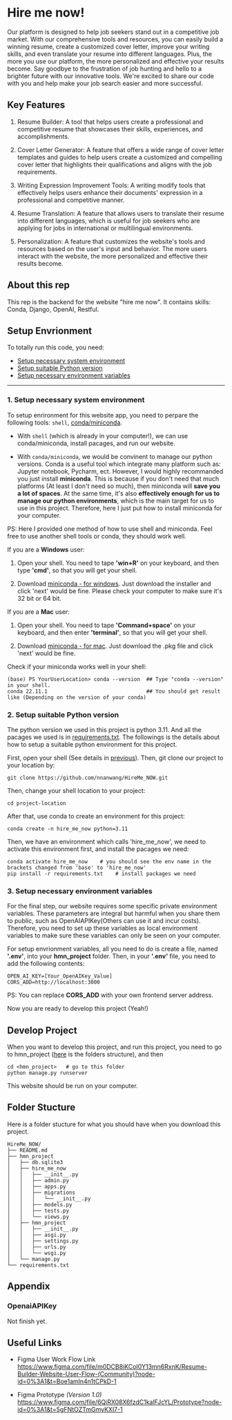# Hire me now!

Our platform is designed to help job seekers stand out in a competitive job market. With our comprehensive tools and resources, you can easily build a winning resume, create a customized cover letter, improve your writing skills, and even translate your resume into different languages. Plus, the more you use our platform, the more personalized and effective your results become. Say goodbye to the frustration of job hunting and hello to a brighter future with our innovative tools. We're excited to share our code with you and help make your job search easier and more successful.
  
## Key Features

1. Resume Builder: A tool that helps users create a professional and competitive resume that showcases their skills, experiences, and accomplishments.

2. Cover Letter Generator: A feature that offers a wide range of cover letter templates and guides to help users create a customized and compelling cover letter that highlights their qualifications and aligns with the job requirements.

3. Writing Expression Improvement Tools: A writing modify tools that effectively helps users enhance their documents' expression in a professional and competitive manner.

4. Resume Translation: A feature that allows users to translate their resume into different languages, which is useful for job seekers who are applying for jobs in international or multilingual environments.

5. Personalization: A feature that customizes the website's tools and resources based on the user's input and behavior. The more users interact with the website, the more personalized and effective their results become.

## About this rep

This rep is the backend for the website "hire me now". It contains skills: Conda, Django, OpenAI, Restful.

## Setup Envrionment

To totally run this code, you need: 

  - [Setup necessary system environment](#1-setup-necessary-system-environment)
  - [Setup suitable Python version](#2-setup-suitable-python-version)
  - [Setup necessary environment variables](#3-setup-necessary-environment-variables)

---

### 1. Setup necessary system environment
 To setup enrironment for this website app, you need to perpare the following tools: `shell`, [conda/miniconda](https://docs.conda.io/en/latest/miniconda.html).  
 
 - With `shell` (which is already in your computer!), we can use conda/miniconda, install pacages, and run our website. 
 
 - With `conda/miniconda`, we would be convinent to manage our python versions. Conda is a useful tool which integrate many platform such as: Jupyter notebook, Pycharm, ect. However, I would highly recommanded you just install **miniconda**. This is because if you don't need that much platforms (At least I don't need so much), then miniconda will **save you a lot of spaces**. At the same time, it's also **effectively enough for us to manage our python environments**, which is the main target for us to use in this project. Therefore, here I just put how to install miniconda for your computer.

PS: Here I provided one method of how to use shell and miniconda. Feel free to use another shell tools or conda, they should work well.

If you are a **Windows** user:
 
  1.  Open your shell. You need to tape **'win+R'** on your keyboard, and then type **'cmd'**, so that you will get your shell.

  2. Download [miniconda - for windows](https://docs.conda.io/en/latest/miniconda.html#windows-installers). Just download the installer and click 'next' would be fine. Please check your computer to make sure it's 32 bit or 64 bit.


If you are a **Mac** user:

  1. Open your shell. You need to tape **'Command+space'** on your keyboard, and then enter **'terminal'**, so that you will get your shell.

  2. Download [miniconda - for mac](https://docs.conda.io/en/latest/miniconda.html#macos-installers). Just download the .pkg file and click 'next' would be fine.


Check if your miniconda works well in your shell:
```
(base) PS YourUserLocation> conda --version  ## Type "conda --version" in your shell.
conda 22.11.1                                ## You should get result like (Depending on the version of your conda)
```


### 2. Setup suitable Python version

The python version we used in this project is python 3.11. And all the pacages we used is in [requirements.txt](##env.yml). The followings is the details about how to setup a suitable python environment for this project.

First, open your shell (See details in [previous](#1-setup-necessary-system-environment)). Then, git clone our project to your location by:
```
git clone https://github.com/nnanwang/HireMe_NOW.git
```
Then, change your shell location to your project:
```
cd project-location
```
After that, use conda to create an environment for this project:
```
conda create -n hire_me_now python=3.11
``` 
Then, we have an environment which calls 'hire_me_now', we need to activate this environment first, and install the pacages we need:
```
conda activate hire_me_now    # you should see the env name in the brackets changed from 'base' to 'hire_me_now'
pip install -r requirements.txt    # install packages we need
```

### 3. Setup necessary environment variables

For the final step, our website requires some specific private environment variables. These parameters are integral but harmful when you share them to public, such as OpenAIAPIKey(Others can use it and incur costs). Therefore, you need to set up these variables as local environment variables to make sure these variables can only be seen on your computer.

For setup envrionment variables, all you need to do is create a file, named **'.env'**, into your **hmn_project** folder. Then, in your **'.env'** file, you need to add the following contents:

```
OPEN_AI_KEY=[Your_OpenAIKey_Value]
CORS_ADD=http://localhost:3000
```

PS: You can replace **CORS_ADD** with your own frontend server address.

Now you are ready to develop this project (Yeah!)



## Develop Project

When you want to develop this project, and run this project, you need to go to hmn_project ([here](#folder-stucture) is the folders structure), and then 
```
cd <hmn_project>   # go to this folder
python manage.py runserver
```
This website should be run on your computer.

## Folder Stucture

Here is a folder stucture for what you should have when you download this project.

```
HireMe_NOW/
├── README.md
├── hmn_project
│   ├── db.sqlite3
│   ├── hire_me_now
│   │   ├── __init__.py
│   │   ├── admin.py
│   │   ├── apps.py
│   │   ├── migrations
│   │   │   └── __init__.py
│   │   ├── models.py
│   │   ├── tests.py
│   │   └── views.py
│   ├── hmn_project
│   │   ├── __init__.py
│   │   ├── asgi.py
│   │   ├── settings.py
│   │   ├── urls.py
│   │   └── wsgi.py
│   └── manage.py
└── requirements.txt
```

## Appendix

### OpenaiAPIKey

Not finish yet.

## Useful Links
- Figma User Work Flow Link <br>
  https://www.figma.com/file/m0DCB8iKCoI0Y13mn6RxnK/Resume-Builder-Website-User-Flow-(Community)?node-id=0%3A1&t=Boe1amln4n1tCPkD-1

- Figma Prototype *(Version 1.0)* <br>
  https://www.figma.com/file/6QiRX08X6fzdC1kalFJcYL/Prototype?node-id=0%3A1&t=5gFNtOZTmGmyKXl7-1